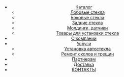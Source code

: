 <header>
  <div class="top_header">
    <div class="container">
    <a class="toggleMainNav" href="javascript:" title="show navigation">
    <!--  the famous burger  -->
      <div id="hamburger">
          <em class="line"></em>
          <em class="line"></em>
          <em class="line"></em>
      </div>
    </a>
        <nav>
          <ul>
            <li><a href="#"><span>Каталог</span></a>
              <ul class="submenu">
                <li><a href="#">Лобовые стекла</a></li>
                <li><a href="#">Боковые стекла</a></li>
                <li><a href="#">Задние стекла</a></li>
                <li><a href="#">Молдинги, датчики</a></li>
                <li><a href="#">Товары для установки стекла</a></li>
              </ul>
            </li>
            <li><a href="#">О компании</a></li>
            <li><a href="#"><span>Услуги</span></a>
              <ul class="submenu">
                <li><a href="#">Установка автостекла</a></li>
                <li><a href="#">Ремонт сколов и трещин</a></li>
              </ul>
            </li>
            <li><a href="#">Партнерам</a></li>
            <li><a href="">Доставка</a></li> 
            <li><a href="">КОНТАКТЫ</a></li> 
          </ul> 
        </nav>
    </div>
  </div> 
  
</header>
